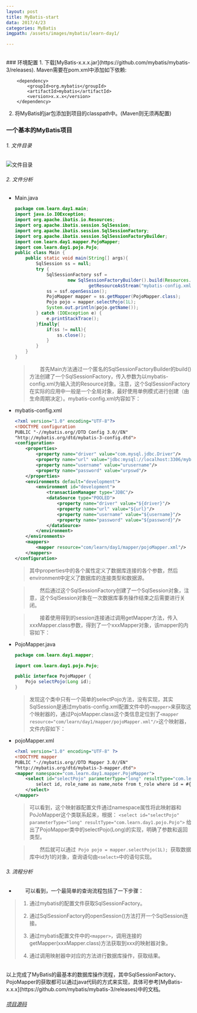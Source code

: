 ```yaml
---
layout: post
title: MyBatis-start
data: 2017/4/23 
categories: MyBatis
imgpath: /assets/images/mybatis/learn-day1/

---
```


<br>
### 环境配置
1. 下载[MyBatis-x.x.x.jar](https://github.com/mybatis/mybatis-3/releases).  
	Maven需要在pom.xml中添加如下依赖:  

		<dependency>
			<groupId>org.mybatis</groupId>
			<artifactId>mybatis</artifactId>
			<version>x.x.x</version>
		</dependency>
2. 将MyBatis的jar包添加到项目的classpath中。(Maven则无须再配置)

### 一个基本的MyBatis项目
###### 1.  文件目录  
   ![文件目录](http://sssssseven.github.io/assets/images/mybatis/learn-day1/files.png)  
###### 2.  文件分析 
- Main.java  

	```java  
	package com.learn.day1.main;
	import java.io.IOException;
	import org.apache.ibatis.io.Resources;
	import org.apache.ibatis.session.SqlSession;
	import org.apache.ibatis.session.SqlSessionFactory;
	import org.apache.ibatis.session.SqlSessionFactoryBuilder;	
	import com.learn.day1.mapper.PojoMapper;
	import com.learn.day1.pojo.Pojo;  
	public class Main {
		public static void main(String[] args){
			SqlSession ss = null;
			try {
				SqlSessionFactory ssf = 
						new SqlSessionFactoryBuilder().build(Resources.
								getResourceAsStream("mybatis-config.xml"));
				ss = ssf.openSession();
				PojoMapper mapper = ss.getMapper(PojoMapper.class);
				Pojo pojo = mapper.selectPojo(1L);
				System.out.println(pojo.getName());
			} catch (IOException e) {
				e.printStackTrace();
			}finally{
				if(ss != null){
					ss.close();
				}
			}
		}
	}
	```
	>&emsp;&emsp;首先Main方法通过一个匿名的SqlSessionFactoryBuilder的build()方法创建了一个SqlSessionFactory，传入参数为以mybatis-config.xml为输入流的Resource对象。注意，这个SqlSessionFactory在实际的应用中一般是一个全局对象，最好使用单例模式进行创建（由生命周期决定）。mybatis-config.xml内容如下：

- mybatis-config.xml
	```xml
	<?xml version="1.0" encoding="UTF-8"?>
	<!DOCTYPE configuration
	PUBLIC "-//mybatis.org//DTD Config 3.0//EN"
	"http://mybatis.org/dtd/mybatis-3-config.dtd">
	<configuration>
		<properties>
			<property name="driver" value="com.mysql.jdbc.Driver"/>
			<property name="url" value="jdbc:mysql://localhost:3306/mybatis"/>
			<property name="username" value="urusername"/>
			<property name="password" value="urpswd"/>
		</properties>
		<environments default="development">
			<environment id="development">
				<transactionManager type="JDBC"/>
				<dataSource type="POOLED">
					<property name="driver" value="${driver}"/>
					<property name="url" value="${url}"/>
					<property name="username" value="${username}"/>
					<property name="password" value="${password}"/>
				</dataSource>
			</environment>
		</environments>
		<mappers>
			<mapper resource="com/learn/day1/mapper/pojoMapper.xml"/>
		</mappers>
	</configuration>
	```

	>其中properties中的各个属性定义了数据库连接的各个参数，然后environment中定义了数据库的连接类型和数据源。

	>&emsp;&emsp;然后通过这个SqlSessionFactory创建了一个SqlSession对象，注意，这个SqlSession对象在一次数据库事务操作结束之后需要进行关闭。

	>&emsp;&emsp;接着使用得到的session连接通过调用getMapper方法，传入xxxMapper.class参数，得到了一个xxxMapper对象，该mapper的内容如下：

- PojoMapper.java
	```java
	package com.learn.day1.mapper;
	
	import com.learn.day1.pojo.Pojo;
	
	public interface PojoMapper {
		Pojo selectPojo(Long id);
	}
	```

	>发现这个类中只有一个简单的selectPojo方法，没有实现，其实SqlSession是通过mybatis-config.xml配置文件中的```<mapper>```来获取这个映射器的，通过PojoMapper.class这个类信息定位到了```<mapper resource="com/learn/day1/mapper/pojoMapper.xml"/>```这个映射器，文件内容如下：

- pojoMapper.xml
	```xml
	<?xml version="1.0" encoding="UTF-8" ?>
	<!DOCTYPE mapper
	PUBLIC "-//mybatis.org//DTD Mapper 3.0//EN"
	"http://mybatis.org/dtd/mybatis-3-mapper.dtd">
	<mapper namespace="com.learn.day1.mapper.PojoMapper">
		<select id="selectPojo" parameterType="long" resultType="com.learn.day1.pojo.Pojo">
			select id, role_name as name,note from t_role where id = #{id}
		</select>
	</mapper>
	```

	>可以看到，这个映射器配置文件通过namespace属性将此映射器和PoJoMapper这个类联系起来，根据：
	>```<select id="selectPojo" parameterType="long" resultType="com.learn.day1.pojo.Pojo">```
	>给出了PojoMapper类中的selectPojo(Long)的实现，明确了参数和返回类型。

	>&emsp;&emsp;然后就可以通过&ensp;```Pojo pojo = mapper.selectPojo(1L);```&ensp;获取数据库中id为1的对象，查询语句由```<select>```中的语句实现。

###### 3. 流程分析

- &emsp;&emsp;可以看到，一个最简单的查询流程包括了一下步骤：<br>
>1. 通过mybatis的配置文件获取SqlSessionFactory。
>
>2. 通过SqlSessionFactory的openSession()方法打开一个SqlSession连接。
>3. 通过mybatis配置文件中的```<mapper>```，调用连接的getMapper(xxxMapper.class)方法获取到xxx的映射器对象。
>
>4. 通过调用映射器中对应的方法进行数据库操作，获取结果。

<br>
以上完成了MyBatis的最基本的数据库操作流程，其中SqlSessionFactory、PojoMapper的获取都可以通过java代码的方式来实现，具体可参考[MyBatis-x.x.x](https://github.com/mybatis/mybatis-3/releases)中的文档。

###### [项目源码](https://github.com/sssssseven/MyBatis-learn/tree/master/MyBaits-Start)
